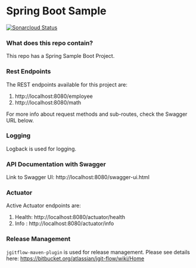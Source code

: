 # Spring Boot Sample #

[![Sonarcloud Status](https://sonarcloud.io/api/project_badges/measure?project=FuadRafid_Spring-Boot-Sample&metric=alert_status)](https://sonarcloud.io/dashboard?id=FuadRafid_Spring-Boot-Sample)

### What does this repo contain? ###

This repo has a Spring Sample Boot Project.

### Rest Endpoints ###
The REST endpoints available for this project are:

1. http://localhost:8080/employee
2. http://localhost:8080/math

For more info about request methods and sub-routes, check the Swagger URL below.

### Logging ###
Logback is used for logging.

### API Documentation with Swagger ###
Link to Swagger UI: http://localhost:8080/swagger-ui.html

### Actuator ###

Active Actuator endpoints are:
1. Health: http://localhost:8080/actuator/health
2. Info : http://localhost:8080/actuator/info

### Release Management ###
`jgitflow-maven-plugin` is used for release management. Please see details here:
https://bitbucket.org/atlassian/jgit-flow/wiki/Home
